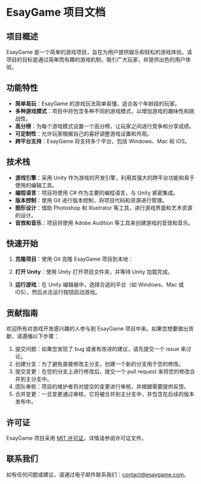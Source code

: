 # EsayGame 项目文档

## 项目概述

EsayGame 是一个简单的游戏项目，旨在为用户提供娱乐和轻松的游戏体验。该项目的目标是通过简单而有趣的游戏机制，吸引广大玩家，并提供出色的用户体验。

## 功能特性

- **简单易玩**：EsayGame 的游戏玩法简单易懂，适合各个年龄段的玩家。
- **多种游戏模式**：项目中将包含多种不同的游戏模式，以增加游戏的趣味性和挑战性。
- **高分榜**：为每个游戏模式设置一个高分榜，让玩家之间进行竞争和分享成绩。
- **可定制性**：允许玩家根据自己的喜好调整游戏设置和外观。
- **跨平台支持**：EsayGame 将支持多个平台，包括 Windows、Mac 和 iOS。

## 技术栈

- **游戏引擎**：采用 Unity 作为游戏的开发引擎，利用其强大的跨平台功能和易于使用的编辑工具。
- **编程语言**：项目将使用 C# 作为主要的编程语言，与 Unity 紧密集成。
- **版本控制**：使用 Git 进行版本控制，将项目代码和资源进行管理。
- **图形设计**：借助 Photoshop 和 Illustrator 等工具，进行游戏界面和艺术资源的设计。
- **音效和音乐**：项目将使用 Adobe Audition 等工具来创建游戏的音效和音乐。

## 快速开始

1. **克隆项目**：使用 Git 克隆 EsayGame 项目到本地：
   
2. **打开 Unity**：使用 Unity 打开项目文件夹，并等待 Unity 加载完成。

3. **运行游戏**：在 Unity 编辑器中，选择合适的平台（如 Windows、Mac 或 iOS），然后点击运行按钮启动游戏。

## 贡献指南

欢迎所有对游戏开发感兴趣的人参与到 EsayGame 项目中来。如果您想要做出贡献，请遵循以下步骤：

1. 提交问题：如果您发现了 bug 或者有改进的建议，请先提交一个 issue 来讨论。
2. 创建分支：为了避免直接修改主分支，创建一个新的分支用于您的修改。
3. 提交变更：在您的分支上进行修改后，提交一个 pull request 来将您的修改合并到主分支中。
4. 团队审核：项目的维护者将对提交的变更进行审核，并根据需要提供反馈。
5. 合并变更：一旦变更通过审核，它将被合并到主分支中，并包含在后续的版本发布中。

## 许可证

EsayGame 项目采用 [MIT 许可证](LICENSE)，详情请参阅许可证文件。

## 联系我们

如有任何问题或建议，请通过电子邮件联系我们：contact@esaygame.com。
